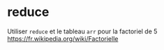 # reduce

Utiliser `reduce` et le tableau `arr` pour la factoriel de 5
https://fr.wikipedia.org/wiki/Factorielle
